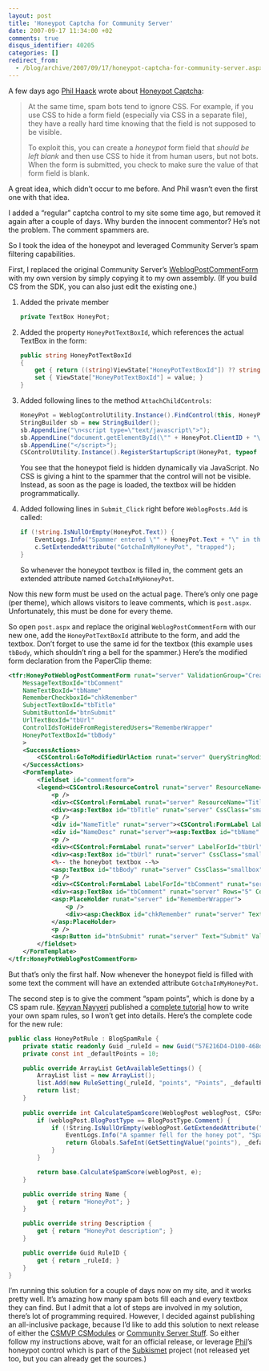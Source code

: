 ```yaml
---
layout: post
title: 'Honeypot Captcha for Community Server'
date: 2007-09-17 11:34:00 +02
comments: true
disqus_identifier: 40205
categories: []
redirect_from:
  - /blog/archive/2007/09/17/honeypot-captcha-for-community-server.aspx
---
```


A few days ago [Phil Haack](http://haacked.com/) wrote about [Honeypot Captcha](http://haacked.com/archive/2007/09/11/honeypot-captcha.aspx):

> At the same time, spam bots tend to ignore CSS. For example, if you use CSS to hide a form field (especially via CSS in a separate file), they have a really hard time knowing that the field is not supposed to be visible.
>
> To exploit this, you can create a *honeypot* form field that *should be left blank* and then use CSS to hide it from human users, but not bots. When the form is submitted, you check to make sure the value of that form field is blank.

A great idea, which didn’t occur to me before. And Phil wasn’t even the first one with that idea.

I added a “regular” captcha control to my site some time ago, but removed it again after a couple of days. Why burden the innocent commentor? He’s not the problem. The comment spammers are.

So I took the idea of the honeypot and leveraged Community Server’s spam filtering capabilities.

First, I replaced the original Community Server’s [WeblogPostCommentForm](http://code.communityserver.org/?path=CS+Tree%5cCS+2007+3.0%5cBlogs%5cControls%5cForms%5cWeblogPostCommentForm.cs) with my own version by simply copying it to my own assembly. (If you build CS from the SDK, you can also just edit the existing one.)

1.  Added the private member

    ``` csharp
    private TextBox HoneyPot;
    ```

2.  Added the property `HoneyPotTextBoxId`, which references the actual TextBox in the form:

    ``` csharp
    public string HoneyPotTextBoxId
    {
        get { return ((string)ViewState["HoneyPotTextBoxId"]) ?? string.Empty; }
        set { ViewState["HoneyPotTextBoxId"] = value; }
    }
    ```

3.  Added following lines to the method `AttachChildControls`:

    ``` csharp
    HoneyPot = WeblogControlUtility.Instance().FindControl(this, HoneyPotTextBoxId) as TextBox;
    StringBuilder sb = new StringBuilder();
    sb.AppendLine("\n<script type=\"text/javascript\">");
    sb.AppendLine("document.getElementById(\"" + HoneyPot.ClientID + "\").style.display = \"none\";");
    sb.AppendLine("</script>");
    CSControlUtility.Instance().RegisterStartupScript(HoneyPot, typeof (TextBox), "honeypot", sb.ToString(), false);
    ```

    You see that the honeypot field is hidden dynamically via JavaScript. No CSS is giving a hint to the spammer that the control will not be visible. Instead, as soon as the page is loaded, the textbox will be hidden programmatically.

4.  Added following lines in `Submit_Click` right before `WeblogPosts.Add` is called:

    ``` csharp
    if (!string.IsNullOrEmpty(HoneyPot.Text)) { 
        EventLogs.Info("Spammer entered \"" + HoneyPot.Text + "\" in the honey pot", "Spam Rules", 0); 
        c.SetExtendedAttribute("GotchaInMyHoneyPot", "trapped"); 
    }
    ```

    So whenever the honeypot textbox is filled in, the comment gets an extended attribute named `GotchaInMyHoneyPot`.

Now this new form must be used on the actual page. There’s only one page (per theme), which allows visitors to leave comments, which is `post.aspx`. Unfortunately, this must be done for every theme.

So open `post.aspx` and replace the original `WeblogPostCommentForm` with our new one, add the `HoneyPotTextBoxId` attribute to the form, and add the textbox. Don’t forget to use the same id for the textbox (this example uses `tbBody`, which shouldn’t ring a bell for the spammer.) Here’s the modified form declaration from the PaperClip theme:

``` xml
<tfr:HoneyPotWeblogPostCommentForm runat="server" ValidationGroup="CreateCommentForm" 
    MessageTextBoxId="tbComment" 
    NameTextBoxId="tbName" 
    RememberCheckboxId="chkRemember" 
    SubjectTextBoxId="tbTitle" 
    SubmitButtonId="btnSubmit" 
    UrlTextBoxId="tbUrl" 
    ControlIdsToHideFromRegisteredUsers="RememberWrapper" 
    HoneyPotTextBoxId="tbBody" 
    > 
    <SuccessActions> 
        <CSControl:GoToModifiedUrlAction runat="server" QueryStringModification="CommentPosted=true" TargetLocationModification="commentmessage" /> 
    </SuccessActions> 
    <FormTemplate> 
        <fieldset id="commentform"> 
        <legend><CSControl:ResourceControl runat="server" ResourceName="Weblog_CommentForm_WhatDoYouThink" id="rc_think"/></legend> 
            <p /> 
            <div><CSControl:FormLabel runat="server" ResourceName="Title" LabelForId="tbTitle" /> <em>(<CSControl:ResourceControl runat="server" ResourceName="Required"/>)</em><asp:RequiredFieldValidator runat="server" ErrorMessage="*" ControlToValidate="tbTitle" ValidationGroup="CreateCommentForm" /></div> 
            <div><asp:TextBox id="tbTitle" runat="server" CssClass="smallbox" ValidationGroup="CreateCommentForm" /></div> 
            <p /> 
            <div id="NameTitle" runat="server"><CSControl:FormLabel LabelForId="tbName" runat="server" ResourceName="Weblog_CommentForm_Name" /> <em>(<CSControl:ResourceControl runat="server" ResourceName="Required" />)</em><asp:RequiredFieldValidator runat="server" ErrorMessage="*" ControlToValidate="tbName" ValidationGroup="CreateCommentForm" /></div> 
            <div id="NameDesc" runat="server"><asp:TextBox id="tbName" runat="server" CssClass="smallbox" ValidationGroup="CreateCommentForm" /></div> 
            <p /> 
            <div><CSControl:FormLabel runat="server" LabelForId="tbUrl" ResourceName="Weblog_CommentForm_YourUrl" /> <em>(<CSControl:ResourceControl runat="server" ResourceName="Optional" /></em>)</div> 
            <div><asp:TextBox id="tbUrl" runat="server" CssClass="smallbox" ValidationGroup="CreateCommentForm" /></div> 
            <%-- the honeybot textbox --%> 
            <asp:TextBox id="tbBody" runat="server" CssClass="smallbox" ValidationGroup="CreateCommentForm" /> 
            <p /> 
            <div><CSControl:FormLabel LabelForId="tbComment" runat="server" ResourceName="Weblog_CommentForm_Comments" /> <em>(<CSControl:ResourceControl runat="server" ResourceName="Required" />)</em><asp:RequiredFieldValidator runat="server" ErrorMessage="*" ControlToValidate="tbComment" ValidationGroup="CreateCommentForm" /></div> 
            <div><asp:TextBox id="tbComment" runat="server" Rows="5" Columns="25" TextMode="MultiLine" ValidationGroup="CreateCommentForm" /></div> 
            <asp:PlaceHolder runat="server" id="RememberWrapper"> 
                <p /> 
                <div><asp:CheckBox id="chkRemember" runat="server" Text="Remember Me?" ValidationGroup="CreateCommentForm"></asp:CheckBox></div> 
            </asp:PlaceHolder> 
            <p /> 
            <asp:Button id="btnSubmit" runat="server" Text="Submit" ValidationGroup="CreateCommentForm"></asp:Button> 
        </fieldset> 
    </FormTemplate> 
</tfr:HoneyPotWeblogPostCommentForm>
```

But that’s only the first half. Now whenever the honeypot field is filled with some text the comment will have an extended attribute `GotchaInMyHoneyPot`.

The second step is to give the comment “spam points”, which is done by a CS spam rule. [Keyvan Nayyeri](http://nayyeri.net/) published a [complete tutorial](http://nayyeri.net/archive/2006/09/15/CS-Dev-Guide_3A00_-How-to-Write-a-Spam-Rule.aspx) how to write your own spam rules, so I won’t get into details. Here’s the complete code for the new rule:

``` csharp
public class HoneyPotRule : BlogSpamRule { 
    private static readonly Guid _ruleId = new Guid("57E216D4-D100-468d-BB37-1B7A0A103CEF"); 
    private const int _defaultPoints = 10; 

    public override ArrayList GetAvailableSettings() { 
        ArrayList list = new ArrayList(); 
        list.Add(new RuleSetting(_ruleId, "points", "Points", _defaultPoints.ToString())); 
        return list; 
    } 
    
    public override int CalculateSpamScore(WeblogPost weblogPost, CSPostEventArgs e) { 
        if (weblogPost.BlogPostType == BlogPostType.Comment) { 
            if (!String.IsNullOrEmpty(weblogPost.GetExtendedAttribute("GotchaInMyHoneyPot"))) { 
                EventLogs.Info("A spammer fell for the honey pot", "Spam Rules", 0); 
                return Globals.SafeInt(GetSettingValue("points"), _defaultPoints); 
            } 
        } 

        return base.CalculateSpamScore(weblogPost, e); 
    } 

    public override string Name { 
        get { return "HoneyPot"; } 
    } 

    public override string Description { 
        get { return "HoneyPot description"; } 
    } 

    public override Guid RuleID { 
        get { return _ruleId; } 
    } 
}
```

I’m running this solution for a couple of days now on my site, and it works pretty well. It’s amazing how many spam bots fill each and every textbox they can find. But I admit that a lot of steps are involved in my solution, there’s lot of programming required. However, I decided against publishing an all-inclusive package, because I’d like to add this solution to next release of either the [CSMVP CSModules](http://www.codeplex.com/CSModulesRepository) or [Community Server Stuff](http://www.codeplex.com/csstuff). So either follow my instructions above, wait for an official release, or leverage [Phil](http://haacked.com/)’s honeypot control which is part of the [Subkismet](http://www.codeplex.com/subkismet) project (not released yet too, but you can already get the sources.)

